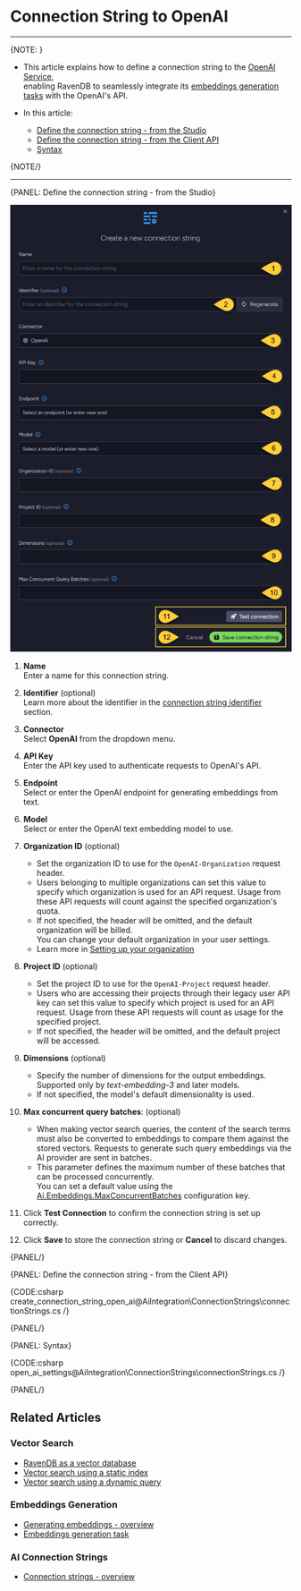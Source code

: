 # Connection String to OpenAI
---

{NOTE: }

* This article explains how to define a connection string to the [OpenAI Service](https://platform.openai.com/docs/guides/embeddings),  
  enabling RavenDB to seamlessly integrate its [embeddings generation tasks](../../ai-integration/generating-embeddings/overview) with the OpenAI's API.

* In this article:
  * [Define the connection string - from the Studio](../../ai-integration/connection-strings/open-ai#define-the-connection-string---from-the-studio)
  * [Define the connection string - from the Client API](../../ai-integration/connection-strings/open-ai#define-the-connection-string---from-the-client-api)
  * [Syntax](../../ai-integration/connection-strings/open-ai#syntax) 
    
{NOTE/}

---

{PANEL: Define the connection string - from the Studio}

![connection string to open ai](images/open-ai.png "Define a connection string to OpenAI")

1. **Name**  
   Enter a name for this connection string.

2. **Identifier** (optional)  
   Learn more about the identifier in the [connection string identifier](../../ai-integration/connection-strings/connection-strings-overview#the-connection-string-identifier) section.

3. **Connector**  
   Select **OpenAI** from the dropdown menu.

4. **API Key**  
   Enter the API key used to authenticate requests to OpenAI's API.

5. **Endpoint**  
   Select or enter the OpenAI endpoint for generating embeddings from text.

6. **Model**  
   Select or enter the OpenAI text embedding model to use.

7. **Organization ID** (optional)  
   * Set the organization ID to use for the `OpenAI-Organization` request header.
   * Users belonging to multiple organizations can set this value to specify which organization is used for an API request. 
     Usage from these API requests will count against the specified organization's quota.
   * If not specified, the header will be omitted, and the default organization will be billed.  
     You can change your default organization in your user settings.  
   * Learn more in [Setting up your organization](https://platform.openai.com/docs/guides/production-best-practices/setting-up-your-organization#setting-up-your-organization)

8. **Project ID** (optional)  
   * Set the project ID to use for the `OpenAI-Project` request header.  
   * Users who are accessing their projects through their legacy user API key can set this value to specify which project is used for an API request.
     Usage from these API requests will count as usage for the specified project.
   * If not specified, the header will be omitted, and the default project will be accessed.
 
9. **Dimensions** (optional)  
   * Specify the number of dimensions for the output embeddings.  
     Supported only by _text-embedding-3_ and later models.
   * If not specified, the model's default dimensionality is used.

10. **Max concurrent query batches**: (optional)
    * When making vector search queries, the content of the search terms must also be converted to embeddings to compare them against the stored vectors.
      Requests to generate such query embeddings via the AI provider are sent in batches.
    * This parameter defines the maximum number of these batches that can be processed concurrently.  
      You can set a default value using the [Ai.Embeddings.MaxConcurrentBatches](../../server/configuration/ai-integration-configuration#ai.embeddings.maxconcurrentbatches) configuration key.

11. Click **Test Connection** to confirm the connection string is set up correctly.

12. Click **Save** to store the connection string or **Cancel** to discard changes.

{PANEL/}

{PANEL: Define the connection string - from the Client API}

{CODE:csharp create_connection_string_open_ai@AiIntegration\ConnectionStrings\connectionStrings.cs /}

{PANEL/}

{PANEL: Syntax}

{CODE:csharp open_ai_settings@AiIntegration\ConnectionStrings\connectionStrings.cs /}

{PANEL/}

## Related Articles

### Vector Search

- [RavenDB as a vector database](../../ai-integration/vector-search/ravendb-as-vector-database)
- [Vector search using a static index](../../ai-integration/vector-search/vector-search-using-static-index)
- [Vector search using a dynamic query](../../ai-integration/vector-search/vector-search-using-dynamic-query)

### Embeddings Generation

- [Generating embeddings - overview](../../ai-integration/generating-embeddings/overview)
- [Embeddings generation task](../../ai-integration/generating-embeddings/embeddings-generation-task)

### AI Connection Strings

- [Connection strings - overview](../../ai-integration/connection-strings/connection-strings-overview)
